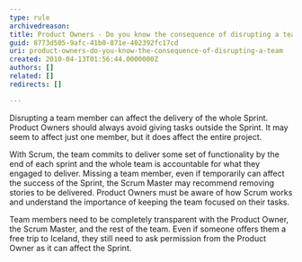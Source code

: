 ```yaml
---
type: rule
archivedreason: 
title: Product Owners - Do you know the consequence of disrupting a team?
guid: 8773d505-9afc-41b0-871e-402392fc17cd
uri: product-owners-do-you-know-the-consequence-of-disrupting-a-team
created: 2010-04-13T01:56:44.0000000Z
authors: []
related: []
redirects: []

---
```


Disrupting a team member can affect the delivery of the whole Sprint. Product Owners should always avoid giving tasks outside the Sprint. It may seem to affect just one member, but it does affect the entire project.  



<!--endintro-->

With Scrum, the team commits to deliver some set of functionality by the end of each sprint and the whole team is accountable for what they engaged to deliver. Missing a team member, even if temporarily can affect the success of the Sprint, the Scrum Master may recommend removing stories to be delivered. Product Owners must be aware of how Scrum works and understand the importance of keeping the team focused on their tasks. 

 Team members need to be completely transparent with the Product Owner, the Scrum Master, and the rest of the team. Even if someone offers them a free trip to Iceland, they still need to ask permission from the Product Owner as it can affect the Sprint.
 
